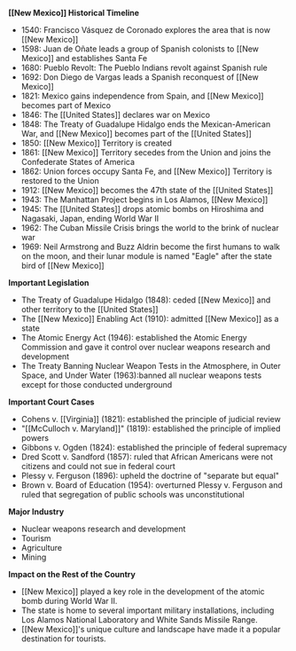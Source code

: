 **[[New Mexico]] Historical Timeline**
- 1540: Francisco Vásquez de Coronado explores the area that is now [[New Mexico]]
- 1598: Juan de Oñate leads a group of Spanish colonists to [[New Mexico]] and establishes Santa Fe
- 1680: Pueblo Revolt: The Pueblo Indians revolt against Spanish rule
- 1692: Don Diego de Vargas leads a Spanish reconquest of [[New Mexico]]
- 1821: Mexico gains independence from Spain, and [[New Mexico]] becomes part of Mexico
- 1846: The [[United States]] declares war on Mexico
- 1848: The Treaty of Guadalupe Hidalgo ends the Mexican-American War, and [[New Mexico]] becomes part of the [[United States]]
- 1850: [[New Mexico]] Territory is created
- 1861: [[New Mexico]] Territory secedes from the Union and joins the Confederate States of America
- 1862: Union forces occupy Santa Fe, and [[New Mexico]] Territory is restored to the Union
- 1912: [[New Mexico]] becomes the 47th state of the [[United States]]
- 1943: The Manhattan Project begins in Los Alamos, [[New Mexico]]
- 1945: The [[United States]] drops atomic bombs on Hiroshima and Nagasaki, Japan, ending World War II
- 1962: The Cuban Missile Crisis brings the world to the brink of nuclear war
- 1969: Neil Armstrong and Buzz Aldrin become the first humans to walk on the moon, and their lunar module is named "Eagle" after the state bird of [[New Mexico]]

**Important Legislation**
- The Treaty of Guadalupe Hidalgo (1848): ceded [[New Mexico]] and other territory to the [[United States]]
- The [[New Mexico]] Enabling Act (1910): admitted [[New Mexico]] as a state
- The Atomic Energy Act (1946): established the Atomic Energy Commission and gave it control over nuclear weapons research and development
- The Treaty Banning Nuclear Weapon Tests in the Atmosphere, in Outer Space, and Under Water (1963):banned all nuclear weapons tests except for those conducted underground

**Important Court Cases**
- Cohens v. [[Virginia]] (1821): established the principle of judicial review
- "[[McCulloch v. Maryland]]" (1819): established the principle of implied powers
- Gibbons v. Ogden (1824): established the principle of federal supremacy
- Dred Scott v. Sandford (1857): ruled that African Americans were not citizens and could not sue in federal court
- Plessy v. Ferguson (1896): upheld the doctrine of "separate but equal"
- Brown v. Board of Education (1954): overturned Plessy v. Ferguson and ruled that segregation of public schools was unconstitutional

**Major Industry**
- Nuclear weapons research and development
- Tourism
- Agriculture
- Mining

**Impact on the Rest of the Country**
- [[New Mexico]] played a key role in the development of the atomic bomb during World War II.
- The state is home to several important military installations, including Los Alamos National Laboratory and White Sands Missile Range.
- [[New Mexico]]'s unique culture and landscape have made it a popular destination for tourists.